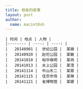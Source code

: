 ```yaml
---
title: 相亲的故事 
layout: post
author:
  name: macint0sh
---       
```


    | 时间 | 地点 | 人物 |     
    |-------- | ----: | ----: |   
    |   20140901 |  世纪公园 |  某娟 |    
    |   20140920 |  赵佗公园 |  某敏 |
    |   20141010 |  裕华维明 |  某冉 |     
    |   20141013 |  水上公园 |  某滢 |      
    |   20141114 |  中山东二 |  某霄 |            
    |   20141115 |  佳农市场 |  某琳 |             
    |   20141121 |  省博物馆 |  某娜 |              



                                            








